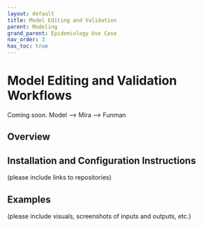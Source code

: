 ```yaml
---
layout: default
title: Model Editing and Validation
parent: Modeling
grand_parent: Epidemiology Use Case
nav_order: 3
has_toc: true
---
```

# Model Editing and Validation Workflows

Coming soon.
Model --> Mira --> Funman

## Overview

## Installation and Configuration Instructions
(please include links to repositories)

## Examples
(please include visuals, screenshots of inputs and outputs, etc.)